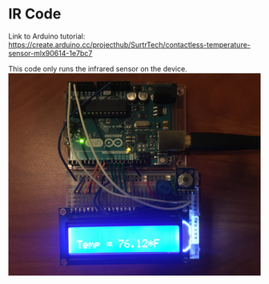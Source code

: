 # IR Code

Link to Arduino tutorial:
https://create.arduino.cc/projecthub/SurtrTech/contactless-temperature-sensor-mlx90614-1e7bc7

This code only runs the infrared sensor on the device.
![LCD and IR Arduino](https://github.com/Fever-Detection-Technologies/Fever-Detection-Technologies/blob/master/IR%20Code/LCD%20and%20IR%20Arduino.PNG)
